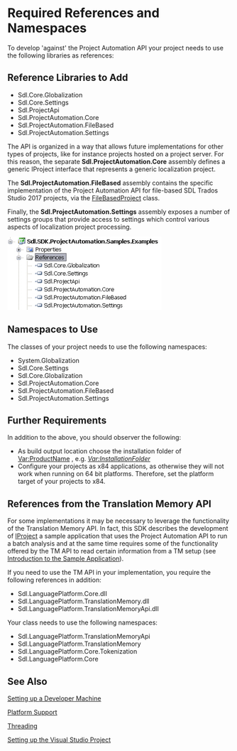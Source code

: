 Required References and Namespaces
===
To develop 'against' the Project Automation API your project needs to use the following libraries as references:

Reference Libraries to Add
--

* Sdl.Core.Globalization
* Sdl.Core.Settings
* Sdl.ProjectApi
* Sdl.ProjectAutomation.Core
* Sdl.ProjectAutomation.FileBased
* Sdl.ProjectAutomation.Settings

The API is organized in a way that allows future implementations for other types of projects, like for instance projects hosted on a project server. For this reason, the separate **Sdl.ProjectAutomation.Core** assembly defines a generic IProject interface that represents a generic localization project.

The **Sdl.ProjectAutomation.FileBased** assembly contains the specific implementation of the Project Automation API for file-based SDL Trados Studio 2017 projects, via the [FileBasedProject](../../api/projectautomation/Sdl.ProjectAutomation.FileBased.FileBasedProject.yml) class.

Finally, the **Sdl.ProjectAutomation.Settings** assembly exposes a number of settings groups that provide access to settings which control various aspects of localization project processing.

![References](images/References.jpg)

Namespaces to Use
--
The classes of your project needs to use the following namespaces:

* System.Globalization
* Sdl.Core.Settings
* Sdl.Core.Globalization
* Sdl.ProjectAutomation.Core
* Sdl.ProjectAutomation.FileBased
* Sdl.ProjectAutomation.Settings

Further Requirements
--
In addition to the above, you should observer the following:

* As build output location choose the installation folder of <Var:ProductName> , e.g. *<Var:InstallationFolder>*
* Configure your projects as x84 applications, as otherwise they will not work when running on 64 bit platforms. Therefore, set the platform target of your projects to x84.

References from the Translation Memory API
-- 
For some implementations it may be necessary to leverage the functionality of the Translation Memory API. In fact, this SDK describes the development of [IProject](../../api/projectautomation/Sdl.ProjectAutomation.Core.IProject.yml)  a sample application that uses the Project Automation API to run a batch analysis and at the same time requires some of the functionality offered by the TM API to read certain information from a TM setup (see [Introduction to the Sample Application](introduction_to_the_sample_app.md)).

If you need to use the TM API in your implementation, you require the following references in addition:

* Sdl.LanguagePlatform.Core.dll
* Sdl.LanguagePlatform.TranslationMemory.dll
* Sdl.LanguagePlatform.TranslationMemoryApi.dll

Your class needs to use the following namespaces:

* Sdl.LanguagePlatform.TranslationMemoryApi
* Sdl.LanguagePlatform.TranslationMemory
* Sdl.LanguagePlatform.Core.Tokenization
* Sdl.LanguagePlatform.Core

See Also
--


[Setting up a Developer Machine](../../articles/gettingstarted/setting_up_a_developer_machine.md)

[Platform Support](../../articles/gettingstarted/platform_support.md) 

[Threading](threading_support.md)

[Setting up the Visual Studio Project](setting_up_the_visual_studio_project.md)
